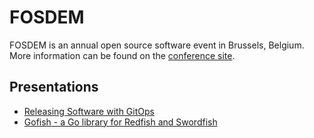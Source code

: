 # FOSDEM

FOSDEM is an annual open source software event in Brussels, Belgium. More
information can be found on the [conference site](https://fosdem.org/).

## Presentations

* [Releasing Software with
  GitOps](http://www.ivehearditbothways.com/presentations/FOSDEM/ReleaseMgmt/index.html)
* [Gofish - a Go library for Redfish and Swordfish](http://www.ivehearditbothways.com/presentations/FOSDEM/Gofish/index.html)
